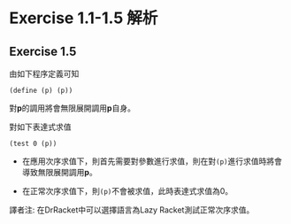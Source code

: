 # Exercise 1.1-1.5 解析

## Exercise 1.5
由如下程序定義可知

	(define (p) (p))
	
對**p**的調用將會無限展開調用**p**自身。

對如下表達式求值

	(test 0 (p))
	
* 在應用次序求值下，則首先需要對參數進行求值，則在對`(p)`進行求值時將會導致無限展開調用**p**。

* 在正常次序求值下，則`(p)`不會被求值，此時表達式求值為0。

譯者注: 在DrRacket中可以選擇語言為Lazy Racket測試正常次序求值。
